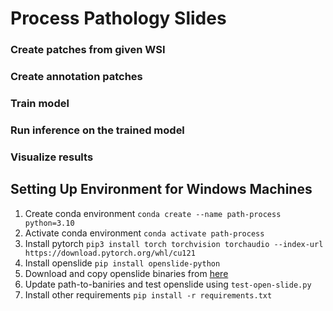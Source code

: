 ﻿# Process Pathology Slides
 ### Create patches from given WSI
 ### Create annotation patches
 ### Train model
 ### Run inference on the trained model
 ### Visualize results

## Setting Up Environment for Windows Machines

1. Create conda environment
```conda create --name path-process python=3.10```
2. Activate conda environment
```conda activate path-process```
3. Install pytorch
```pip3 install torch torchvision torchaudio --index-url https://download.pytorch.org/whl/cu121```
4. Install openslide
```pip install openslide-python```
5. Download and copy openslide binaries from [here](https://openslide.org/api/python/#basic-usage)
6. Update path-to-baniries and test openslide using ```test-open-slide.py```
7. Install other requirements
```pip install -r requirements.txt```
